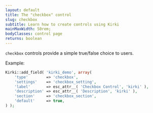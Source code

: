 ```yaml
---
layout: default
title: The "checkbox" control
slug: checkbox
subtitle: Learn how to create controls using Kirki
mainMaxWidth: 50rem;
bodyClasses: control page
returns: boolean
---
```


`checkbox` controls provide a simple true/false choice to users.

Example:

```php
Kirki::add_field( 'kirki_demo', array(
	'type'        => 'checkbox',
	'settings'    => 'checkbox_setting',
	'label'       => esc_attr__( 'Checkbox Control', 'kirki' ),
	'description' => esc_attr__( 'Description', 'kirki' ),
	'section'     => 'checkbox_section',
	'default'     => true,
) );
```
